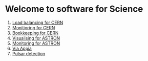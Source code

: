 # Welcome to software for Science

1. [Load balancing for CERN](https://softwareforscience.github.io/projects/LoadbalancingCern) 
2. [Monitioring for CERN](https://github.com/SoftwareForScience/SoftwareForScience.github.io/MonitoringCern)
3. [Bookkeeping for CERN]()
4. [Visualising for ASTRON]()
5. [Monitoring for ASTRON]()
6. [Via Appia]()
7. [Pulsar detection]()
